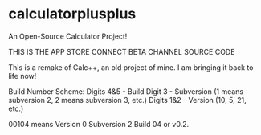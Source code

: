 # calculatorplusplus
An Open-Source Calculator Project!

THIS IS THE APP STORE CONNECT BETA CHANNEL SOURCE CODE


This is a remake of Calc++, an old project of mine.
I am bringing it back to life now!

Build Number Scheme:
Digits 4&5 - Build
Digit 3 - Subversion (1 means subversion 2, 2 means subversion 3, etc.)
Digits 1&2 - Version (10, 5, 21, etc.)

00104 means Version 0 Subversion 2 Build 04 or v0.2.
